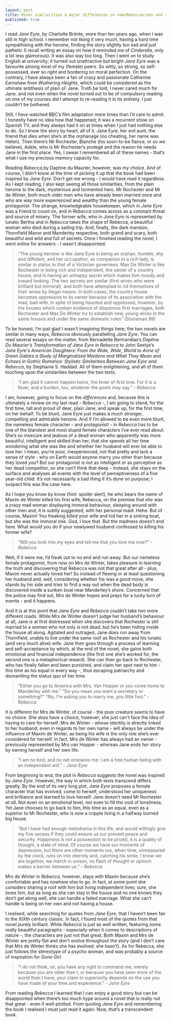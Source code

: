 ```yaml
---
layout: post
title: Minor similarities & major differences in <em>Rebecca</em> and <em>Jane Eyre</em>
published: true
---
```



I read _Jane Eyre_, by Charlotte Brönte, more than ten years ago, when I was still in high school. I remember not liking it very much, having a hard time sympathising with the heroine, finding the story slightly too sad and just pathetic (I recall writing an essay on how it reminded me of _Cinderella_, only a lot less glamorous). It was also way too long. Then I went on to study English at university; it turned out unattractive but bright _Jane Eyre_ was a favourite among most of my (female) peers. So witty, so strong, so self-possessed, ever so _right_ and bordering on moral perfection. On the contrary, I have always been a fan of crazy and passionate Catherine Earnshaw from _Wuthering Heights_, which could be considered as the ultimate antithesis of plain ol’ Jane. Truth be told, I never cared much for Jane, and not even when the novel turned out to be of compulsory reading on one of my courses did I attempt to re-reading it in its entirety. I just couldn’t be bothered.

Still, I _have_ watched BBC’s film adaptation more times than I’d care to admit. I honestly have no idea how that happened; it was a recurrent show on Spanish TV, and they always had it on at times when I just had nothing else to do. So I know the story by heart, all of it. Jane Eyre, her evil aunt, the friend that dies when she’s at the orphanage (no cheating, her name was Helen). Then there’s Mr Rochester, Blanche (his soon-to-be fiance, or so we believe), Adele, who is Mr Rochester’s protegé and the reason he needs Jane in the first place. Yes, I swear I remembered all of these names - that’s what I use my precious memory capacity for.

Reading _Rebecca_,by Daphne du Maurier, however, was my choice. And of course, I didn’t know at the time of picking it up that the book had been inspired by _Jane Eyre_. Don’t get me wrong - I would have read it regardless. As I kept reading, I also kept seeing all those similarities, from the plain heroine to the dark, mysterious and tormented hero. Mr Rochester and Mr de Winter, both much older men who have already been married once and who are way more experienced and wealthy than the young female protagonist. The strange, knowledgeable housekeeper, which in _Jane Eyre_ was a friend to count on, and in _Rebecca_ comes across as a constant threat and source of misery. The former wife, who in _Jane Eyre_ is represented by lunatic Bertha and in _Rebecca_ takes the shape of Rebecca, a beautiful woman who died during a sailing trip. And, finally, the dark mansion, Thornfield Manor and Manderley respective, both grand and scary, both beautiful and wild and full of secrets. Once I finished reading the novel, I went online for answers - I wasn’t disappointed.

>"The young heroine is like Jane Eyre in being an orphan, humble, shy and diffident, and her occupation, as companion to a rich lady, is similar in status to that of a Victorian governess. Max De Winter is like Rochester in being rich and independent, the owner of a country house, and in having an unhappy secret which makes him moody and inward looking. The two secrets are similar (first wives who were brilliant but immoral), and both have attempted to rid themselves of their wives by illegal means. In both cases, the country house becomes oppressive to its owner because of its association with the mad, bad wife. In spite of being haunted and oppressed, however, by the houses which contain evidence of disastrous first marriages, both Rochester and Max De Winter try to establish new, young wives in the same houses and under the same domestic rules” (Stoneman 99)

To be honest, I’m just glad I wasn’t imagining things here; the two novels are similar in many ways, _Rebecca_ obviously parallelling _Jane Eyre_. You can read several essays on the matter, from Bernadette Bertrandias’s _Daphne Du Maurier’s Transformation of Jane Eyre in Rebecca_ to John Seelye’s _Jane Eyre's American Daughters: From the Wide, Wide, World to Anne of Green Gables a Study of Marginalized Maidens and What They Mean_ and _Echoes in Gothic Romance: Stylistic Similarities Between Jane Eyre and Rebecca_, by Stephanie S. Haddad. All of them enlightening, and all of them touching upon the similarities between the two texts. 

>“I am glad it cannot happen twice, the fever of first love. For it is a fever, and a burden, too, whatever the poets may say.” - _Rebecca_ 

I am, however, going to focus on the _differences_ and, because this is ultimately a review on my last read - _Rebecca_ -, I am going to stand, for the first time, tall and proud of dear, plain Jane, and speak up, for the first time, on her behalf. To be blunt, Jane Eyre just makes a much stronger, compelling and admirable heroine. And if I’m allowed to be even more blunt, the nameless female character - and protagonist! - in _Rebecca_ has to be one of the blandest and most stupid female characters I’ve ever read about. She’s so insecure and jealous of a dead woman who apparently was more beautiful, intelligent and skilled than her, that she spends all her time wondering what she was like and whether her husband will ever be able to love her. I mean, you’re poor, inexperienced, not that pretty and lack a sense of style - why on Earth would anyone marry you other than because they loved _you_? But our protagonist is not as intelligent or as perceptive as her dead competitor, so she can’t think that deep - instead, she stays on the surface and analyses all events with the level of perceptiveness of a five year-old child. It’s not necessarily a bad thing if it’s done on purpose; I suspect this was the case here.

As I hope you know by know (hint: spoiler alert), he who bears the name of Maxim de Winter killed his first wife, Rebecca, on the premise that _she_ was a crazy mad woman displaying immoral behaviour, sleeping around with other men and, it is subtly suggested, with her personal maid. Hehe. But of course, Maxim! You freaking _killed_ your wife and hid her in a sinking boat, but _she_ was the immoral one. God, I love that. But the madness doesn’t end here. What would you do if your newlywed husband confessed to killing his former wife? 

>“Will you look into my eyes and tell me that you love me now?” - _Rebecca_

Well, if it were me, I’d freak out to no end and run away. But our nameless female protagonist, from now on Mrs de Winter, takes pleasure in learning the truth and discovering that Rebecca was not that great after all - plus, Maxim never actually loved her! So instead of fleeing or at least questioning her husband and, well, considering whether his was a good move, she stands by his side and tries to find a way out when the dead body is discovered inside a sunken boat near Manderley’s shore. Concerned that the police may find out, Mrs de Winter hopes and prays for a lucky turn of events - and it happens. 

And it is at this point that _Jane Eyre_ and _Rebecca_ couldn’t take two more different roads. While Mrs de Winter doesn’t judge her husband’s behaviour at all, Jane is at first distressed when she discovers that Rochester is still married to a woman who not only is not dead, but he’s been hiding inside the house all along. Agitated and outraged, Jane _does_ run away from Thornfield, unable to live under the same roof as Rochester and his lunatic (and very much alive) wife. Jane then goes through a process of learning and self-acceptance by which, at the end of the novel, she gains both emotional and financial independence (the first one she’s worked for, the second one is a metaphorical reward). She can then go back to Rochester, who has finally fallen and been punished, and claim her spot next to him - this time as his equal in every way -, thus escaping patriarchy and dismantling the status quo of her time.

>“Either you go to America with Mrs. Van Hopper or you come home to Manderley with me."
"Do you mean you want a secretary or something?"
"No, I'm asking you to marry me, you little fool.” - _Rebecca_

It is different for Mrs de Winter, of course - the poor creature seems to have no choice. She _does_ have a choice, however; she just can’t face the idea of having to care for herself. Mrs de Winter - whose identity is directly linked to her husband, even in regards to her own name - will always be under the influence of Maxim de Winter, as being his wife is the only role she’s ever considered for herself. In fact, Mrs de Winter has always had an owner - previously represented by Mrs van Hopper - whereas Jane ends _her_ story by owning herself and her own life.

>“I am no bird; and no net ensnares me: I am a free human being with an independent will.” - _Jane Eyre_

From beginning to end, the plot in _Rebecca_ suggests the novel was inspired by _Jane Eyre_. However, the way in which both texts transcend differs greatly. By the end of its very long plot, _Jane Eyre_ proposes a female character that has evolved, come to herself, understood her uniqueness and brilliance and learned to love herself. Jane doesn’t need Mr Rochester _at all_. Not even on an emotional level, not even to fill the void of loneliness. Yet Jane chooses to go back to him, this time as an equal, even as a superior to Mr Rochester, who is now a cripple living in a halfway burned big house. 

>“But I have had enough melodrama in this life, and would willingly give my five senses if they could ensure us our present peace and security. Happiness is not a possession to be prized, it is a quality of thought, a state of mind. Of course we have our moments of depression; but there are other moments too, when time, unmeasured by the clock, runs on into eternity and, catching his smile, I know we are together, we march in unison, no flash of thought or opinion makes a barrier between us.” - _Rebecca_

Mrs de Winter in _Rebecca_, however, stays with Maxim because she’s comfortable and has nowhere else to go. In fact, at some point she considers sharing a roof with him but living independent lives; sure, she loves him, but as long as she can stay in the house and no one knows they don’t get along well, she can handle a failed marriage. What she can’t handle is being on her own and not having a house. 

I realised, while searching for quotes from _Jane Eyre_, that I haven’t been fair to the XIXth century classic. In fact, I found most of the quotes from that novel purely brilliant. While _Rebecca_ is just as well written, featuring some really beautiful paragraphs - especially when it comes to descriptions of nature -, the characters are just not that great. Both Maxim and Mrs de Winter are pretty flat and don’t evolve throughout the story (and I don’t care that Mrs de Winter _thinks_ she has evolved; she hasn’t). As for Rebecca, she just follows the stereotype of a psycho woman, and was probably a source of inspiration for _Gone Girl_.  

>"I do not think, sir, you have any right to command me, merely because you are older than I, or because you have seen more of the world than I have; your claim to superiority depends on the use you have made of your time and experience.” - _Jane Eyre_ 

From reading _Rebecca_ I learned that I can enjoy a good story but can be disappointed when there’s too much hype around a novel that is really not that great - even if well-plotted. From quoting _Jane Eyre_ and remembering the book I realised I _must_ just read it again. Now, _that_’s a transcendent book. 
